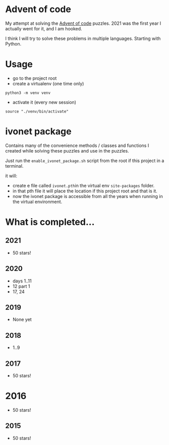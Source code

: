 # Advent of code

My attempt at solving the [Advent of code](https://adventofcode.com) puzzles.
2021 was the first year I actually went for it, and I am hooked.

I think I will try to solve these problems in multiple languages.
Starting with Python.

# Usage

- go to the project root
- create a virtualenv (one time only)

```shell
python3 -m venv venv
```

- activate it (every new session)

```shell
source "./venv/bin/activate"
```

# ivonet package

Contains many of the convenience methods / classes and functions I created while
solving these puzzles and use in the puzzles.

Just run the `enable_ivonet_package.sh` script from the root if this project in
a terminal.

it will:

- create e file called `ivonet.pth`in the virtual env `site-packages` folder.
- in that pth file it will place the location if this project root and that is
  it.
- now the ivonet package is accessible from all the years when running in the
  virtual environment.

# What is completed...

## 2021

- 50 stars!

## 2020

- days 1..11
- 12 part 1
- 17, 24

## 2019
- None yet

## 2018
- 1..9

## 2017
- 50 stars!

# 2016
- 50 stars!

## 2015
- 50 stars!


